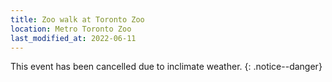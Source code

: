 ```yaml
---
title: Zoo walk at Toronto Zoo
location: Metro Toronto Zoo
last_modified_at: 2022-06-11
---
```


This event has been cancelled due to inclimate weather.
{: .notice--danger}
